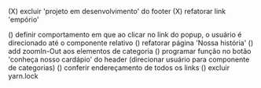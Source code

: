 (X) excluir 'projeto em desenvolvimento' do footer
(X) refatorar link 'empório'

() definir comportamento em que ao clicar no link do popup, o usuário é direcionado até o componente relativo
() refatorar página 'Nossa história'
() add zoomIn-Out aos elementos de categoria
() programar função no botão 'conheça nosso cardápio' do header (direcionar usuário para componente de categorias)
() conferir endereçamento de todos os links
() excluir yarn.lock